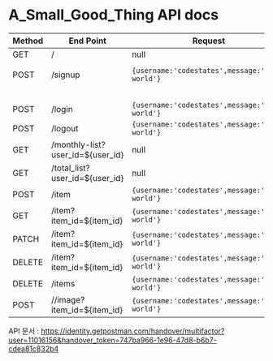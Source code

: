 # A_Small_Good_Thing API docs

| Method | End Point                        | Request                                         | Response                                             | Usage     |
| ------ | -------------------------------- | ----------------------------------------------- | ---------------------------------------------------- | --------- |
| GET    | /                                | null                                            | `status = 200, { "Success" }`                          |           |
| POST   | /signup                          | `{username:'codestates',message:'hello world'}` | `status = 200, {"id": 3, "user_name": "test", "email": "test2@gmail.com", "password": "12345678"}` | |
|        |                                  |                                                 | `status = 409, { "Already exists user" }` |           |
| POST   | /login                           | `{username:'codestates',message:'hello world'}` | `{id:1,username:'codestates',message:'hello world'}` |           |
| POST   | /logout                          | `{username:'codestates',message:'hello world'}` | `{id:1,username:'codestates',message:'hello world'}` |           |
| GET    | /monthly-list?user_id=${user_id} | null                                            | `status = 200, {"Success"}`                          |           |
| GET    | /total_list?user_id=${user_id}   | null                                            | `status = 200, {"Success"}`                          |           |
| POST   | /item                            | `{username:'codestates',message:'hello world'}` | `{id:1,username:'codestates',message:'hello world'}` |           |
| GET    | /item?item_id=${item_id}         | `{username:'codestates',message:'hello world'}` | `{id:1,username:'codestates',message:'hello world'}` |           |
| PATCH  | /item?item_id=${item_id}         | `{username:'codestates',message:'hello world'}` | `{id:1,username:'codestates',message:'hello world'}` |           |
| DELETE | /item?item_id=${item_id}         | `{username:'codestates',message:'hello world'}` | `{id:1,username:'codestates',message:'hello world'}` |           |
| DELETE | /items                           | `{username:'codestates',message:'hello world'}` | `{id:1,username:'codestates',message:'hello world'}` |           |
| POST   | //image?item_id=${item_id}       | `{username:'codestates',message:'hello world'}` | `{status = 200, {"item_id": "22","image_file": "url"}}` |           |

API 문서 : https://identity.getpostman.com/handover/multifactor?user=11016156&handover_token=747ba966-1e96-47d8-b6b7-cdea81c832b4
